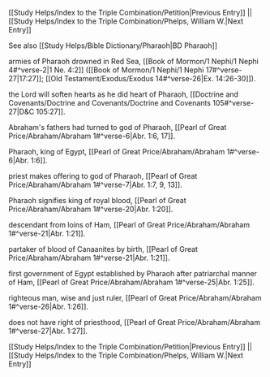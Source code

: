 [[Study Helps/Index to the Triple Combination/Petition|Previous Entry]]  ||  [[Study Helps/Index to the Triple Combination/Phelps, William W.|Next Entry]]

 See also [[Study Helps/Bible Dictionary/Pharaoh|BD Pharaoh]]

 armies of Pharaoh drowned in Red Sea, [[Book of Mormon/1 Nephi/1 Nephi 4#^verse-2|1 Ne. 4:2]] ([[Book of Mormon/1 Nephi/1 Nephi 17#^verse-27|17:27]]; [[Old Testament/Exodus/Exodus 14#^verse-26|Ex. 14:26-30]]).

 the Lord will soften hearts as he did heart of Pharaoh, [[Doctrine and Covenants/Doctrine and Covenants/Doctrine and Covenants 105#^verse-27|D&C 105:27]].

 Abraham's fathers had turned to god of Pharaoh, [[Pearl of Great Price/Abraham/Abraham 1#^verse-6|Abr. 1:6, 17]].

 Pharaoh, king of Egypt, [[Pearl of Great Price/Abraham/Abraham 1#^verse-6|Abr. 1:6]].

 priest makes offering to god of Pharaoh, [[Pearl of Great Price/Abraham/Abraham 1#^verse-7|Abr. 1:7, 9, 13]].

 Pharaoh signifies king of royal blood, [[Pearl of Great Price/Abraham/Abraham 1#^verse-20|Abr. 1:20]].

 descendant from loins of Ham, [[Pearl of Great Price/Abraham/Abraham 1#^verse-21|Abr. 1:21]].

 partaker of blood of Canaanites by birth, [[Pearl of Great Price/Abraham/Abraham 1#^verse-21|Abr. 1:21]].

 first government of Egypt established by Pharaoh after patriarchal manner of Ham, [[Pearl of Great Price/Abraham/Abraham 1#^verse-25|Abr. 1:25]].

 righteous man, wise and just ruler, [[Pearl of Great Price/Abraham/Abraham 1#^verse-26|Abr. 1:26]].

 does not have right of priesthood, [[Pearl of Great Price/Abraham/Abraham 1#^verse-27|Abr. 1:27]].

[[Study Helps/Index to the Triple Combination/Petition|Previous Entry]]  ||  [[Study Helps/Index to the Triple Combination/Phelps, William W.|Next Entry]]